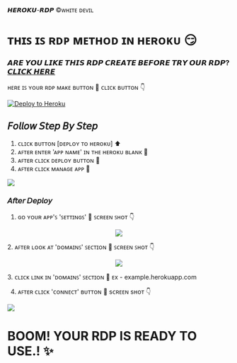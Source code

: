 𝙃𝙀𝙍𝙊𝙆𝙐-𝙍𝘿𝙋
©ᴡʜɪᴛᴇ ᴅᴇᴠɪʟ 
# ᴛʜɪꜱ ɪꜱ ʀᴅᴘ ᴍᴇᴛʜᴏᴅ ɪɴ ʜᴇʀᴏᴋᴜ 😏

### 𝘼𝙍𝙀 𝙔𝙊𝙐 𝙇𝙄𝙆𝙀 𝙏𝙃𝙄𝙎 𝙍𝘿𝙋 𝘾𝙍𝙀𝘼𝙏𝙀 𝘽𝙀𝙁𝙊𝙍𝙀 𝙏𝙍𝙔 𝙊𝙐𝙍 𝙍𝘿𝙋?   [𝘾𝙇𝙄𝘾𝙆 𝙃𝙀𝙍𝙀](http://svfpublicrdp.herokuapp.com/)

ʜᴇʀᴇ ɪꜱ ʏᴏᴜʀ ʀᴅᴘ ᴍᴀᴋᴇ ʙᴜᴛᴛᴏɴ 🤫
ᴄʟɪᴄᴋ ʙᴜᴛᴛᴏɴ 👇
<p><a href="https://dashboard.heroku.com/new?template=https://github.com/Sazfa-Kuy/Tmate"> <img src="https://www.herokucdn.com/deploy/button.svg" alt="Deploy to Heroku" /></a></p>


## 𝘍𝘰𝘭𝘭𝘰𝘸 𝘚𝘵𝘦𝘱 𝘉𝘺 𝘚𝘵𝘦𝘱

1. ᴄʟɪᴄᴋ ʙᴜᴛᴛᴏɴ [ᴅᴇᴘʟᴏʏ ᴛᴏ ʜᴇʀᴏᴋᴜ] ⬆
2. ᴀꜰᴛᴇʀ ᴇɴᴛᴇʀ 'ᴀᴘᴘ ɴᴀᴍᴇ' ɪɴ ᴛʜᴇ ʜᴇʀᴏᴋᴜ ʙʟᴀɴᴋ 🤫
3. ᴀꜰᴛᴇʀ ᴄʟɪᴄᴋ ᴅᴇᴘʟᴏʏ ʙᴜᴛᴛᴏɴ 🤫 
4. ᴀꜰᴛᴇʀ ᴄʟɪᴄᴋ ᴍᴀɴᴀɢᴇ ᴀᴘᴘ 🤫
   <p align="center">
  <img src="https://telegra.ph/file/b24b5a3fad94291e45e93.png">
</p>

### 𝘈𝘧𝘵𝘦𝘳 𝘋𝘦𝘱𝘭𝘰𝘺

1. ɢᴏ ʏᴏᴜʀ ᴀᴘᴘ'ꜱ 'ꜱᴇᴛᴛɪɴɢꜱ' 🤫 ꜱᴄʀᴇᴇɴ ꜱʜᴏᴛ 👇
 <p align="center">
  <img src="https://telegra.ph/file/906a3928189ef519970c0.jpg">
</p>
2. ᴀꜰᴛᴇʀ ʟᴏᴏᴋ ᴀᴛ 'ᴅᴏᴍᴀɪɴꜱ' ꜱᴇᴄᴛɪᴏɴ 🤫 ꜱᴄʀᴇᴇɴ ꜱʜᴏᴛ 👇
    <p align="center">
  <img src="https://telegra.ph/file/9099badaf3158ffa975d0.jpg">
</p>
3. ᴄʟɪᴄᴋ ʟɪɴᴋ ɪɴ 'ᴅᴏᴍᴀɪɴꜱ' ꜱᴇᴄᴛɪᴏɴ 🤫
   ᴇx - example.herokuapp.com
  
4. ᴀꜰᴛᴇʀ ᴄʟɪᴄᴋ 'ᴄᴏɴɴᴇᴄᴛ' ʙᴜᴛᴛᴏɴ 🤫 sᴄʀᴇᴇɴ sʜᴏᴛ 👇
     <p align="center">
  <img src="https://telegra.ph/file/49f931cf1ee2646f0a58f.png">
</p>


# BOOM! YOUR RDP IS READY TO USE.! ✨️
